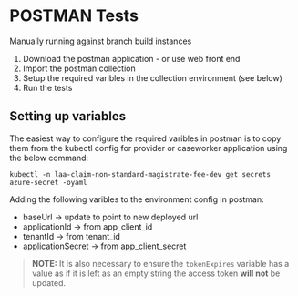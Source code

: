 # POSTMAN Tests

Manually running against branch build instances

1. Download the postman application - or use web front end
2. Import the postman collection
3. Setup the required varibles in the collection environment (see below)
4. Run the tests

## Setting up variables

The easiest way to configure the required varibles in postman is to copy them
from the kubectl config for provider or caseworker application using the below command:

```
kubectl -n laa-claim-non-standard-magistrate-fee-dev get secrets azure-secret -oyaml
```

Adding the following varibles to the environment config in postman:

* baseUrl -> update to point to new deployed url
* applicationId -> from app_client_id
* tenantId -> from tenant_id
* applicationSecret -> from app_client_secret

> **NOTE:** It is also necessary to ensure the `tokenExpires` variable has a value
> as if it is left as an empty string the access token **will not** be updated.